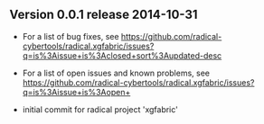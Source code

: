 
Version 0.0.1 release                                                 2014-10-31
--------------------------------------------------------------------------------

* For a list of bug fixes, see 
  https://github.com/radical-cybertools/radical.xgfabric/issues?q=is%3Aissue+is%3Aclosed+sort%3Aupdated-desc
* For a list of open issues and known problems, see
  https://github.com/radical-cybertools/radical.xgfabric/issues?q=is%3Aissue+is%3Aopen+
  
* initial commit for radical project 'xgfabric'

